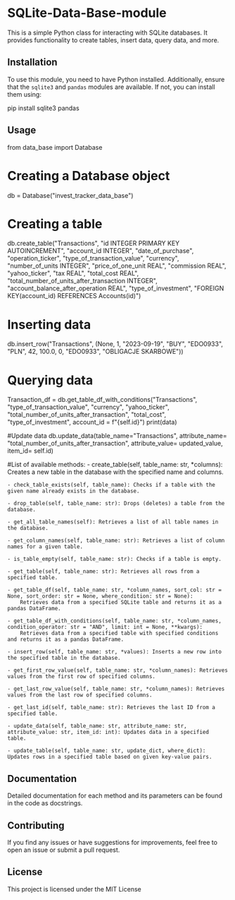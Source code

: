 # SQLite-Data-Base-module

This is a simple Python class for interacting with SQLite databases. It provides functionality to create tables, insert data, query data, and more. 

## Installation

To use this module, you need to have Python installed. Additionally, ensure that the `sqlite3` and `pandas` modules are available. If not, you can install them using:

pip install sqlite3 pandas


## Usage
from data_base import Database

# Creating a Database object
db = Database("invest_tracker_data_base")

# Creating a table
db.create_table("Transactions", "id INTEGER PRIMARY KEY AUTOINCREMENT",
                                "account_id INTEGER",
                                "date_of_purchase",
                                "operation_ticker",
                                "type_of_transaction_value",
                                "currency",
                                "number_of_units INTEGER",
                                "price_of_one_unit REAL",
                                "commission REAL",
                                "yahoo_ticker",
                                "tax REAL",
                                "total_cost REAL",
                                "total_number_of_units_after_transaction INTEGER",
                                "account_balance_after_operation REAL",
                                "type_of_investment",
                                "FOREIGN KEY(account_id) REFERENCES Accounts(id)")

# Inserting data
db.insert_row("Transactions", (None, 1, "2023-09-19", "BUY", "EDO0933", "PLN", 42, 100.0, 0, "EDO0933", "OBLIGACJE SKARBOWE"))

# Querying data
Transaction_df = db.get_table_df_with_conditions("Transactions", "type_of_transaction_value", "currency", "yahoo_ticker", "total_number_of_units_after_transaction", "total_cost", "type_of_investment", account_id = f"{self.id}")
print(data)

#Update data
db.update_data(table_name="Transactions", attribute_name= "total_number_of_units_after_transaction", attribute_value= updated_value, item_id= self.id)    

#List of available methods:
    - create_table(self, table_name: str, *columns): Creates a new table in the database with the specified name and columns.

    - check_table_exists(self, table_name): Checks if a table with the given name already exists in the database.

    - drop_table(self, table_name: str): Drops (deletes) a table from the database.

    - get_all_table_names(self): Retrieves a list of all table names in the database.

    - get_column_names(self, table_name: str): Retrieves a list of column names for a given table.

    - is_table_empty(self, table_name: str): Checks if a table is empty.

    - get_table(self, table_name: str): Retrieves all rows from a specified table.

    - get_table_df(self, table_name: str, *column_names, sort_col: str = None, sort_order: str = None, where_condition: str = None): 
        Retrieves data from a specified SQLite table and returns it as a pandas DataFrame.

    - get_table_df_with_conditions(self, table_name: str, *column_names, condition_operator: str = "AND", limit: int = None, **kwargs): 
        Retrieves data from a specified table with specified conditions and returns it as a pandas DataFrame.

    - insert_row(self, table_name: str, *values): Inserts a new row into the specified table in the database.

    - get_first_row_value(self, table_name: str, *column_names): Retrieves values from the first row of specified columns.

    - get_last_row_value(self, table_name: str, *column_names): Retrieves values from the last row of specified columns.

    - get_last_id(self, table_name: str): Retrieves the last ID from a specified table.

    - update_data(self, table_name: str, attribute_name: str, attribute_value: str, item_id: int): Updates data in a specified table.

    - update_table(self, table_name: str, update_dict, where_dict): Updates rows in a specified table based on given key-value pairs.


## Documentation
Detailed documentation for each method and its parameters can be found in the code as docstrings. 

## Contributing
If you find any issues or have suggestions for improvements, feel free to open an issue or submit a pull request.

## License
This project is licensed under the MIT License
